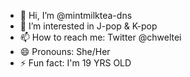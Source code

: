 - 👋 Hi, I’m @mintmilktea-dns
- 👀 I’m interested in J-pop & K-pop
- 📫 How to reach me: Twitter @chweltei
- 😄 Pronouns: She/Her
- ⚡ Fun fact: I'm 19 YRS OLD
